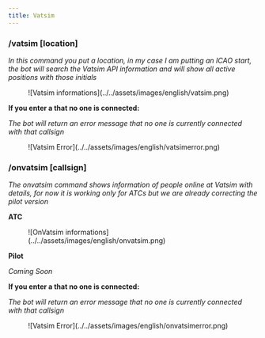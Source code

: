 ```yaml
---
title: Vatsim
---
```


### /vatsim [location]

*In this command you put a location, in my case I am putting an ICAO start, the bot will search the Vatsim API information and will show all active positions with those initials*

<figure markdown>
![Vatsim informations](../../assets/images/english/vatsim.png)

</figure>

**If you enter a that no one is connected:**

*The bot will return an error message that no one is currently connected with that callsign*

<figure markdown>
![Vatsim Error](../../assets/images/english/vatsimerror.png)
</figure>




### /onvatsim [callsign]
*The onvatsim command shows information of people online at Vatsim with details, for now it is working only for ATCs but we are already correcting the pilot version*

**ATC**
<figure markdown>
![OnVatsim informations](../../assets/images/english/onvatsim.png)
</figure>

**Pilot**

*Coming Soon*


**If you enter a that no one is connected:**

*The bot will return an error message that no one is currently connected with that callsign*

<figure markdown>
![Vatsim Error](../../assets/images/english/onvatsimerror.png)
</figure>